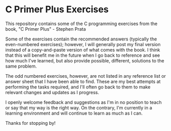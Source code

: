 # C Primer Plus Exercises
This repository contains some of the C programming exercises from the book, "C Primer Plus" - Stephen Prata

Some of the exercises contain the recommended answers (typically the even-numbered exercises); however, I will 
generally post my final version instead of a copy-and-paste version of what comes with the book. I think that
this will benefit me in the future when I go back to reference and see how much I've learned, but also provide
possible, different, solutions to the same problem.

The odd numbered exercises, however, are not listed in any reference list or answer sheet that I have been able to 
find. These are my best attempts at performing the tasks required, and I'll often go back to them to make 
relevant changes and updates as I progress.

I openly welcome feedback and suggestions as I'm in no position to teach or say that my way is the right way. On 
the contrary, I'm currently in a learning environment and will continue to learn as much as I can. 

Thanks for stopping by!
